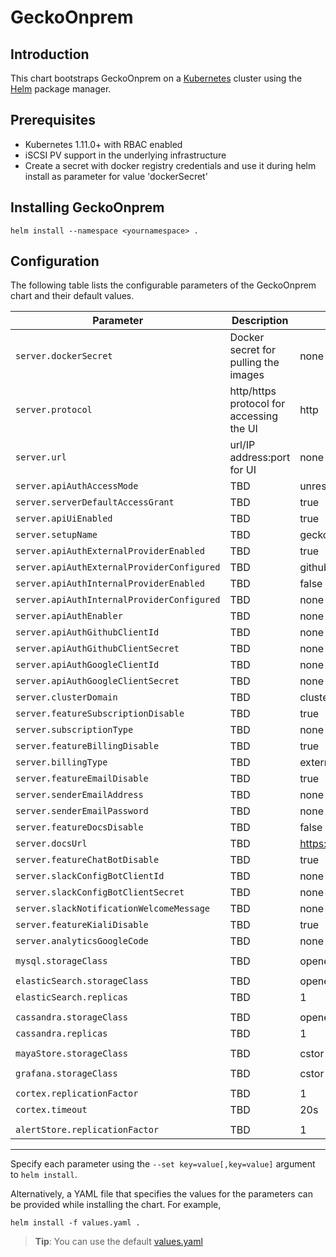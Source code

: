 GeckoOnprem
=====================


Introduction
------------

This chart bootstraps GeckoOnprem on a [Kubernetes](http://kubernetes.io) cluster using the [Helm](https://helm.sh) package manager.

## Prerequisites
- Kubernetes 1.11.0+ with RBAC enabled
- iSCSI PV support in the underlying infrastructure
- Create a secret with docker registry credentials and use it during helm install as parameter for value 'dockerSecret'

## Installing GeckoOnprem
```
helm install --namespace <yournamespace> .
```

## Configuration

The following table lists the configurable parameters of the GeckoOnprem chart and their default values.

| Parameter                                       | Description                                   | Default                                   |
| ------------------------------------------------|-----------------------------------------------| ------------------------------------------|
| `server.dockerSecret`                           | Docker secret for pulling the images          |      none                                 |
| `server.protocol`                               | http/https protocol for accessing the UI      |      http                                 |
| `server.url`                                    | url/IP address:port for UI                    |      none                                 |
| `server.apiAuthAccessMode`                   | TBD                                           |      unrestricted                         |
| `server.serverDefaultAccessGrant`            | TBD                                           |      true                                 |
| `server.apiUiEnabled`                         | TBD                                           |      true                                 |
| `server.setupName`                             | TBD                                           |      geckoonprem                     |
| `server.apiAuthExternalProviderEnabled`     | TBD                                           |      true                                 |
| `server.apiAuthExternalProviderConfigured`  | TBD                                           |      githubconfig                         |
| `server.apiAuthInternalProviderEnabled`     | TBD                                           |      false                                |
| `server.apiAuthInternalProviderConfigured`  | TBD                                           |      none                                 |
| `server.apiAuthEnabler`                       | TBD                                           |      none                                 |
| `server.apiAuthGithubClientId`              | TBD                                           |      none                                 |
| `server.apiAuthGithubClientSecret`          | TBD                                           |      none                                 |
| `server.apiAuthGoogleClientId`              | TBD                                           |      none                                 |
| `server.apiAuthGoogleClientSecret`          | TBD                                           |      none                                 |
| `server.clusterDomain`                         | TBD                                           |      cluster.local                        |
| `server.featureSubscriptionDisable`           | TBD                                           |      true                                 |
| `server.subscriptionType`                      | TBD                                           |      none                                 |
| `server.featureBillingDisable`                | TBD                                           |      true                                 |
| `server.billingType`                           | TBD                                           |      external                             |
| `server.featureEmailDisable`                  | TBD                                           |      true                                 |
| `server.senderEmailAddress`                    | TBD                                           |      none                                 |
| `server.senderEmailPassword`                  | TBD                                           |      none                                 |
| `server.featureDocsDisable`                   | TBD                                           |      false                                |
| `server.docsUrl`                               | TBD                                           |      https://docs.mayaonline.io           |
| `server.featureChatBotDisable`                | TBD                                           |      true                                 |
| `server.slackConfigBotClientId`             | TBD                                           |      none                                 |
| `server.slackConfigBotClientSecret`         | TBD                                           |      none                                 |
| `server.slackNotificationWelcomeMessage`     | TBD                                           |      none                                 |
| `server.featureKialiDisable`                  | TBD                                           |      true                                 |
| `server.analyticsGoogleCode`                  | TBD                                           |      none                                 |
|                                                 |                                               |                                           |
| `mysql.storageClass`                            | TBD                                           |      openebs-jiva-default                 |
|                                                 |                                               |                                           |
| `elasticSearch.storageClass`                    | TBD                                           |      openebs-hostpath                     |
| `elasticSearch.replicas`                        | TBD                                           |      1                                    |
|                                                 |                                               |                                           |
| `cassandra.storageClass`                        | TBD                                           |      openebs-hostpath                     |
| `cassandra.replicas`                            | TBD                                           |      1                                    |
|                                                 |                                               |                                           |
| `mayaStore.storageClass`                        | TBD                                           |      cstor-storage-class                  |
|                                                 |                                               |                                           |
| `grafana.storageClass`                          | TBD                                           |      cstor-storage-class                  |
|                                                 |                                               |                                           |
| `cortex.replicationFactor`                      | TBD                                           |      1                                    |
| `cortex.timeout`                                | TBD                                           |      20s                                  |
|                                                 |                                               |                                           |
| `alertStore.replicationFactor`                  | TBD                                           |      1                                    |
-----------------------------------------------------------------------------------------------------------------------------------------------


Specify each parameter using the `--set key=value[,key=value]` argument to `helm install`.

Alternatively, a YAML file that specifies the values for the parameters can be provided while installing the chart. For example,

```shell
helm install -f values.yaml .
```

> **Tip**: You can use the default [values.yaml](values.yaml)
